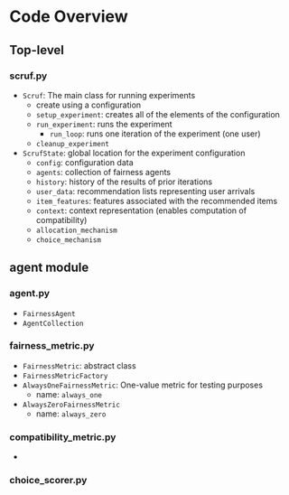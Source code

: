 # Code Overview

## Top-level

### scruf.py

* `Scruf`: The main class for running experiments
  * create using a configuration
  * `setup_experiment`: creates all of the elements of the configuration
  * `run_experiment`: runs the experiment
    * `run_loop`: runs one iteration of the experiment (one user)
  * `cleanup_experiment`
* `ScrufState`: global location for the experiment configuration
  * `config`: configuration data
  * `agents`: collection of fairness agents
  * `history`: history of the results of prior iterations
  * `user_data`: recommendation lists representing user arrivals
  * `item_features`: features associated with the recommended items
  * `context`: context representation (enables computation of compatibility)
  * `allocation_mechanism`
  * `choice_mechanism`

## agent module

### agent.py
* `FairnessAgent`
* `AgentCollection`

### fairness_metric.py
* `FairnessMetric`: abstract class
* `FairnessMetricFactory`
* `AlwaysOneFairnessMetric`: One-value metric for testing purposes
  * name: `always_one`
* `AlwaysZeroFairnessMetric`
  * name: `always_zero`

### compatibility_metric.py
* 

### choice_scorer.py
